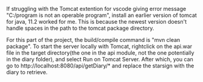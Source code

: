 If struggling with the Tomcat extention for vscode giving error message "C:/program is not an operable program", install an earlier version of tomcat for java, 11.2 worked for me. This is because the newest version doesn't handle spaces in the path to the tomcat package directory. 

For this part of the project, the build/compile command is "mvn clean package". To start the server locally with Tomcat, rightclick on the api.war file in the target directory(the one in the api module, not the one potentially in the diary folder), and select Run on Tomcat Server. After which, you can go to http://localhost:8080/api/getDiary/* and replace the starsign with the diary to retrieve. 